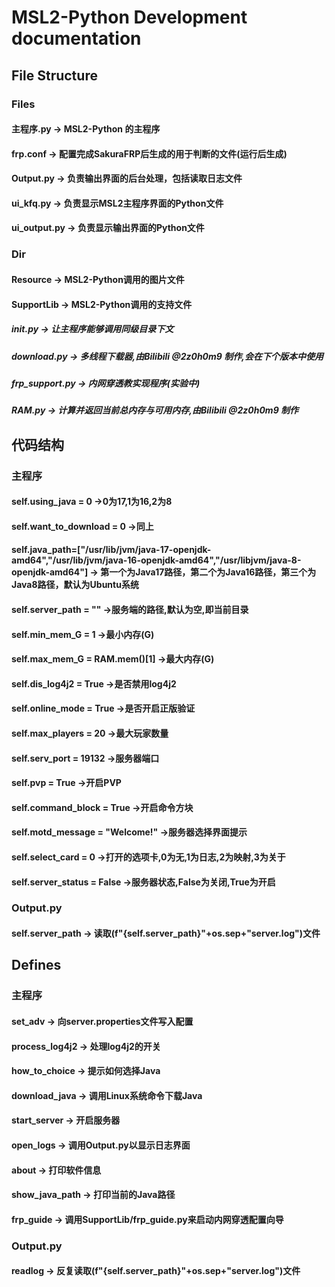 # MSL2-Python Development documentation

## File Structure

### Files

####  主程序.py -> MSL2-Python 的主程序

####  frp.conf -> 配置完成SakuraFRP后生成的用于判断的文件(运行后生成)

####  Output.py -> 负责输出界面的后台处理，包括读取日志文件

####  ui_kfq.py -> 负责显示MSL2主程序界面的Python文件

####  ui_output.py -> 负责显示输出界面的Python文件

### Dir

####  Resource -> MSL2-Python调用的图片文件

####  SupportLib -> MSL2-Python调用的支持文件

##### __init__.py -> 让主程序能够调用同级目录下文

##### download.py -> 多线程下载器,由Bilibili @2z0h0m9 制作,会在下个版本中使用

##### frp_support.py -> 内网穿透教实现程序(实验中)

##### RAM.py -> 计算并返回当前总内存与可用内存,由Bilibili @2z0h0m9 制作

## 代码结构

### 主程序

####  self.using_java = 0 ->0为17,1为16,2为8

####  self.want_to_download = 0 ->同上

#### self.java_path=["/usr/lib/jvm/java-17-openjdk-amd64","/usr/lib/jvm/java-16-openjdk-amd64","/usr/libjvm/java-8-openjdk-amd64"] -> 第一个为Java17路径，第二个为Java16路径，第三个为Java8路径，默认为Ubuntu系统

#### self.server_path = "" ->服务端的路径,默认为空,即当前目录

#### self.min_mem_G = 1 ->最小内存(G)

#### self.max_mem_G = RAM.mem()[1] ->最大内存(G)

#### self.dis_log4j2 = True ->是否禁用log4j2

#### self.online_mode = True ->是否开启正版验证

#### self.max_players = 20 ->最大玩家数量

#### self.serv_port = 19132 ->服务器端口

#### self.pvp = True ->开启PVP

#### self.command_block = True ->开启命令方块

#### self.motd_message = "Welcome!" ->服务器选择界面提示

#### self.select_card = 0 ->打开的选项卡,0为无,1为日志,2为映射,3为关于

#### self.server_status = False ->服务器状态,False为关闭,True为开启

### Output.py

#### self.server_path -> 读取(f"{self.server_path}"+os.sep+"server.log")文件

## Defines

### 主程序

#### set_adv -> 向server.properties文件写入配置

#### process_log4j2 -> 处理log4j2的开关

#### how_to_choice -> 提示如何选择Java

#### download_java -> 调用Linux系统命令下载Java

#### start_server -> 开启服务器

#### open_logs -> 调用Output.py以显示日志界面

#### about -> 打印软件信息

#### show_java_path -> 打印当前的Java路径

#### frp_guide -> 调用SupportLib/frp_guide.py来启动内网穿透配置向导

### Output.py

#### readlog -> 反复读取(f"{self.server_path}"+os.sep+"server.log")文件